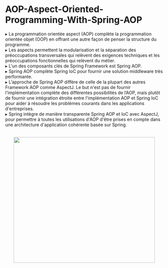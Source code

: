 # AOP-Aspect-Oriented-Programming-With-Spring-AOP
▸ La programmation orientée aspect (AOP) complète la programmation orientée objet (OOP) en offrant une autre façon de penser la structure du programme.<br>
▸ Les aspects permettent la modularisation et la séparation des préoccupations transversales qui relèvent des exigences techniques et les préoccupations fonctionnelles qui relèvent du métier.<br>
▸ L'un des composants clés de Spring Framework est Spring AOP.<br>
▸ Spring AOP complète Spring IoC pour fournir une solution middleware très performante.<br>
▸ L’approche de Spring AOP diffère de celle de la plupart des autres Framework AOP comme AspectJ. Le but n'est pas de fournir l'implémentation complète des différentes possibilités de l’AOP, mais plutôt de fournir une intégration étroite entre l'implémentation AOP et Spring IoC pour aider à résoudre les problèmes courants dans les applications d'entreprises. <br>
▸ Spring intègre de manière transparente Spring AOP et IoC avec AspectJ, pour permettre à toutes les utilisations d'AOP d'être prises en compte dans une architecture d'application cohérente basée sur Spring.<br><br>
<p align="center">
<img src="https://user-images.githubusercontent.com/63150702/205914719-c38e03ff-84e2-4d79-bb17-8782c24eebc1.png" width="450" height="400"/> 
</p>

<br><br>
